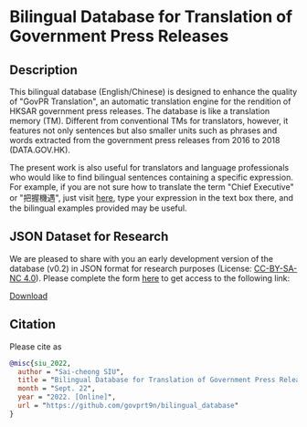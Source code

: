 # Bilingual Database for Translation of Government Press Releases

## Description

This bilingual database (English/Chinese) is designed to enhance the quality of "GovPR Translation", an automatic translation engine for the rendition of HKSAR government press releases. The database is like a translation memory (TM). Different from conventional TMs for translators, however, it features not only sentences but also smaller units such as phrases and words extracted from the government press releases from 2016 to 2018 (DATA.GOV.HK).

The present work is also useful for translators and language professionals who would like to find bilingual sentences containing a specific expression. For example, if you are not sure how to translate the term "Chief Executive" or "把握機遇", just visit [here](https://bit.ly/3icW8hq), type your expression in the text box there, and the bilingual examples provided may be useful.

## JSON Dataset for Research

We are pleased to share with you an early development version of the database (v0.2) in JSON format for research purposes (License: [CC-BY-SA-NC 4.0](https://creativecommons.org/licenses/by-nc-sa/4.0/)). Please complete the form [here](https://docs.google.com/forms/d/e/1FAIpQLScjWl_nh4zl7iVwZd5uACSw4vIH66Sdb7I4ARIgkysyK09O4Q/viewform) to get access to the following link: 

[Download](https://drive.google.com/file/d/1CmFnjSntBka6oRM0JiDNpmMrZfLPRJ0v/view)

## Citation

Please cite as
``` bibtex
@misc{siu_2022,
  author = "Sai-cheong SIU",
  title = "Bilingual Database for Translation of Government Press Releases",
  month = "Sept. 22",
  year = "2022. [Online]",
  url = "https://github.com/govprt9n/bilingual_database"
}
```
